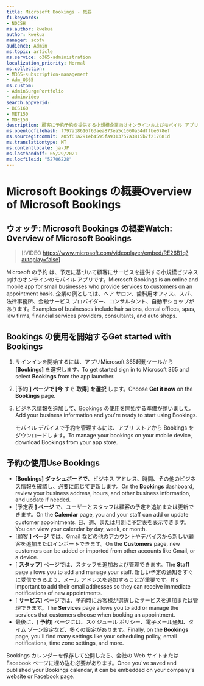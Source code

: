 ```yaml
---
title: Microsoft Bookings - 概要
f1.keywords:
- NOCSH
ms.author: kwekua
author: kwekua
manager: scotv
audience: Admin
ms.topic: article
ms.service: o365-administration
localization_priority: Normal
ms.collection:
- M365-subscription-management
- Adm_O365
ms.custom:
- AdminSurgePortfolio
- adminvideo
search.appverid:
- BCS160
- MET150
- MOE150
description: 顧客に予約予約を提供する小規模企業向けオンラインおよびモバイル アプリである Microsoft Bookings について説明します。
ms.openlocfilehash: f797a18616f63aea873ea5c1060a54dffbe078ef
ms.sourcegitcommit: a05f61a291eb4595fa9313757a3815b7f217681d
ms.translationtype: MT
ms.contentlocale: ja-JP
ms.lasthandoff: 05/29/2021
ms.locfileid: "52706228"
---
```

# <a name="overview-of-microsoft-bookings"></a><span data-ttu-id="67170-103">Microsoft Bookings の概要</span><span class="sxs-lookup"><span data-stu-id="67170-103">Overview of Microsoft Bookings</span></span>

## <a name="watch-overview-of-microsoft-bookings"></a><span data-ttu-id="67170-104">ウォッチ: Microsoft Bookings の概要</span><span class="sxs-lookup"><span data-stu-id="67170-104">Watch: Overview of Microsoft Bookings</span></span>

> [!VIDEO https://www.microsoft.com/videoplayer/embed/RE26B1q?autoplay=false]

<span data-ttu-id="67170-105">Microsoft の予約 は、予定に基づいて顧客にサービスを提供する小規模ビジネス向けのオンラインのモバイル アプリです。</span><span class="sxs-lookup"><span data-stu-id="67170-105">Microsoft Bookings is an online and mobile app for small businesses who provide services to customers on an appointment basis.</span></span> <span data-ttu-id="67170-106">企業の例としては、ヘア サロン、歯科用オフィス、スパ、法律事務所、金融サービス プロバイダー、コンサルタント、自動車ショップがあります。</span><span class="sxs-lookup"><span data-stu-id="67170-106">Examples of businesses include hair salons, dental offices, spas, law firms, financial services providers, consultants, and auto shops.</span></span>

## <a name="get-started-with-bookings"></a><span data-ttu-id="67170-107">Bookings の使用を開始する</span><span class="sxs-lookup"><span data-stu-id="67170-107">Get started with Bookings</span></span>

1. <span data-ttu-id="67170-108">サインインを開始するには、アプリMicrosoft 365起動ツールから **[Bookings]** を選択します。</span><span class="sxs-lookup"><span data-stu-id="67170-108">To get started sign in to Microsoft 365 and select **Bookings** from the app launcher.</span></span>
1. <span data-ttu-id="67170-109">[予約 **] ページで [今** すぐ **取得] を選択** します。</span><span class="sxs-lookup"><span data-stu-id="67170-109">Choose **Get it now** on the **Bookings** page.</span></span>
1. <span data-ttu-id="67170-110">ビジネス情報を追加して、Bookings の使用を開始する準備が整いました。</span><span class="sxs-lookup"><span data-stu-id="67170-110">Add your business information and you're ready to start using Bookings.</span></span>

    <span data-ttu-id="67170-111">モバイル デバイスで予約を管理するには、アプリ ストアから Bookings をダウンロードします。</span><span class="sxs-lookup"><span data-stu-id="67170-111">To manage your bookings on your mobile device, download Bookings from your app store.</span></span>

## <a name="use-bookings"></a><span data-ttu-id="67170-112">予約の使用</span><span class="sxs-lookup"><span data-stu-id="67170-112">Use Bookings</span></span>

- <span data-ttu-id="67170-113">**[Bookings] ダッシュボードで**、ビジネス アドレス、時間、その他のビジネス情報を確認し、必要に応じて更新します。</span><span class="sxs-lookup"><span data-stu-id="67170-113">On the **Bookings** dashboard, review your business address, hours, and other business information, and update if needed.</span></span>
- <span data-ttu-id="67170-114">[予定表 **] ページ** で、ユーザーとスタッフは顧客の予定を追加または更新できます。</span><span class="sxs-lookup"><span data-stu-id="67170-114">On the **Calendar** page, you and your staff can add or update customer appointments.</span></span> <span data-ttu-id="67170-115">日、週、または月別に予定表を表示できます。</span><span class="sxs-lookup"><span data-stu-id="67170-115">You can view your calendar by day, week, or month.</span></span>
- <span data-ttu-id="67170-116">[顧客 **] ページ** では、Gmail などの他のアカウントやデバイスから新しい顧客を追加またはインポートできます。</span><span class="sxs-lookup"><span data-stu-id="67170-116">On the **Customers** page, new customers can be added or imported from other accounts like Gmail, or a device.</span></span>
- <span data-ttu-id="67170-117">[ **スタッフ]** ページでは、スタッフを追加および管理できます。</span><span class="sxs-lookup"><span data-stu-id="67170-117">The **Staff** page allows you to add and manage your staff.</span></span> <span data-ttu-id="67170-118">新しい予定の通知をすぐに受信できるよう、メール アドレスを追加することが重要です。</span><span class="sxs-lookup"><span data-stu-id="67170-118">It's important to add their email addresses so they can receive immediate notifications of new appointments.</span></span>
- <span data-ttu-id="67170-119">[ **サービス]** ページでは、予約時にお客様が選択したサービスを追加または管理できます。</span><span class="sxs-lookup"><span data-stu-id="67170-119">The **Services** page allows you to add or manage the services that customers choose when booking an appointment.</span></span>
- <span data-ttu-id="67170-120">最後に、[ **予約]** ページには、スケジュール ポリシー、電子メール通知、タイム ゾーン設定など、多くの設定があります。</span><span class="sxs-lookup"><span data-stu-id="67170-120">Finally, on the **Bookings** page, you'll find many settings like your scheduling policy, email notifications, time zone settings, and more.</span></span>

<span data-ttu-id="67170-121">Bookings カレンダーを保存して公開したら、会社の Web サイトまたは Facebook ページに埋め込む必要があります。</span><span class="sxs-lookup"><span data-stu-id="67170-121">Once you've saved and published your Bookings calendar, it can be embedded on your company's website or Facebook page.</span></span>
